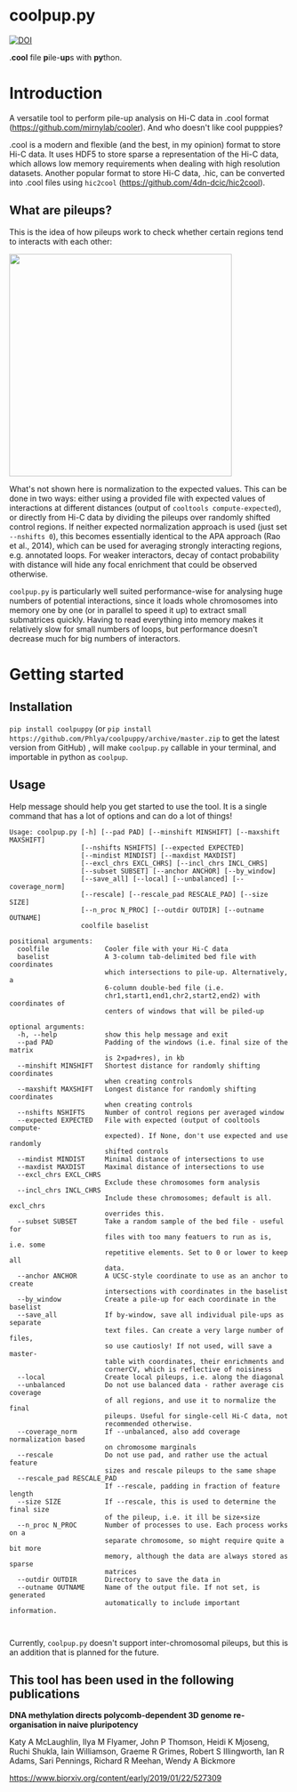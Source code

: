 # coolpup.py
[![DOI](https://zenodo.org/badge/147190130.svg)](https://zenodo.org/badge/latestdoi/147190130)

.**cool** file **p**ile-**up**s with **py**thon.

# Introduction

A versatile tool to perform pile-up analysis on Hi-C data in .cool format (https://github.com/mirnylab/cooler). And who doesn't like cool pupppies?

.cool is a modern and flexible (and the best, in my opinion) format to store Hi-C data. It uses HDF5 to store sparse a representation of the Hi-C data, which allows low memory requirements when dealing with high resolution datasets. Another popular format to store Hi-C data, .hic, can be converted into .cool files using `hic2cool` (https://github.com/4dn-dcic/hic2cool).

## What are pileups?

This is the idea of how pileups work to check whether certain regions tend to interacts with each other:

<img src="https://github.com/Phlya/coolpuppy/blob/master/loop_quant.svg" width="400">

What's not shown here is normalization to the expected values. This can be done in two ways: either using a provided file with expected values of interactions at different distances (output of `cooltools compute-expected`), or directly from Hi-C data by dividing the pileups over randomly shifted control regions. If neither expected normalization approach is used (just set `--nshifts 0`), this becomes essentially identical to the APA approach (Rao et al., 2014), which can be used for averaging strongly interacting regions, e.g. annotated loops. For weaker interactors, decay of contact probability with distance will hide any focal enrichment that could be observed otherwise.

`coolpup.py` is particularly well suited performance-wise for analysing huge numbers of potential interactions, since it loads whole chromosomes into memory one by one (or in parallel to speed it up) to extract small submatrices quickly. Having to read everything into memory makes it relatively slow for small numbers of loops, but performance doesn't decrease much for big numbers of interactors.

# Getting started

## Installation

`pip install coolpuppy` (or `pip install https://github.com/Phlya/coolpuppy/archive/master.zip` to get the latest version from GitHub) , will make `coolpup.py` callable in your terminal, and importable in python as `coolpup`.

## Usage

Help message should help you get started to use the tool. It is a single command that has a lot of options and can do a lot of things!

```
Usage: coolpup.py [-h] [--pad PAD] [--minshift MINSHIFT] [--maxshift MAXSHIFT]
                  [--nshifts NSHIFTS] [--expected EXPECTED]
                  [--mindist MINDIST] [--maxdist MAXDIST]
                  [--excl_chrs EXCL_CHRS] [--incl_chrs INCL_CHRS]
                  [--subset SUBSET] [--anchor ANCHOR] [--by_window]
                  [--save_all] [--local] [--unbalanced] [--coverage_norm]
                  [--rescale] [--rescale_pad RESCALE_PAD] [--size SIZE]
                  [--n_proc N_PROC] [--outdir OUTDIR] [--outname OUTNAME]
                  coolfile baselist

positional arguments:
  coolfile              Cooler file with your Hi-C data
  baselist              A 3-column tab-delimited bed file with coordinates
                        which intersections to pile-up. Alternatively, a
                        6-column double-bed file (i.e.
                        chr1,start1,end1,chr2,start2,end2) with coordinates of
                        centers of windows that will be piled-up

optional arguments:
  -h, --help            show this help message and exit
  --pad PAD             Padding of the windows (i.e. final size of the matrix
                        is 2×pad+res), in kb
  --minshift MINSHIFT   Shortest distance for randomly shifting coordinates
                        when creating controls
  --maxshift MAXSHIFT   Longest distance for randomly shifting coordinates
                        when creating controls
  --nshifts NSHIFTS     Number of control regions per averaged window
  --expected EXPECTED   File with expected (output of cooltools compute-
                        expected). If None, don't use expected and use randomly
                        shifted controls
  --mindist MINDIST     Minimal distance of intersections to use
  --maxdist MAXDIST     Maximal distance of intersections to use
  --excl_chrs EXCL_CHRS
                        Exclude these chromosomes form analysis
  --incl_chrs INCL_CHRS
                        Include these chromosomes; default is all. excl_chrs
                        overrides this.
  --subset SUBSET       Take a random sample of the bed file - useful for
                        files with too many featuers to run as is, i.e. some
                        repetitive elements. Set to 0 or lower to keep all
                        data.
  --anchor ANCHOR       A UCSC-style coordinate to use as an anchor to create
                        intersections with coordinates in the baselist
  --by_window           Create a pile-up for each coordinate in the baselist
  --save_all            If by-window, save all individual pile-ups as separate
                        text files. Can create a very large number of files,
                        so use cautiosly! If not used, will save a master-
                        table with coordinates, their enrichments and
                        cornerCV, which is reflective of noisiness
  --local               Create local pileups, i.e. along the diagonal
  --unbalanced          Do not use balanced data - rather average cis coverage
                        of all regions, and use it to normalize the final
                        pileups. Useful for single-cell Hi-C data, not
                        recommended otherwise.
  --coverage_norm       If --unbalanced, also add coverage normalization based
                        on chromosome marginals
  --rescale             Do not use pad, and rather use the actual feature
                        sizes and rescale pileups to the same shape
  --rescale_pad RESCALE_PAD
                        If --rescale, padding in fraction of feature length
  --size SIZE           If --rescale, this is used to determine the final size
                        of the pileup, i.e. it ill be size×size
  --n_proc N_PROC       Number of processes to use. Each process works on a
                        separate chromosome, so might require quite a bit more
                        memory, although the data are always stored as sparse
                        matrices
  --outdir OUTDIR       Directory to save the data in
  --outname OUTNAME     Name of the output file. If not set, is generated
                        automatically to include important information.



```

Currently, `coolpup.py` doesn't support inter-chromosomal pileups, but this is an addition that is planned for the future.

## This tool has been used in the following publications

**DNA methylation directs polycomb-dependent 3D genome re- organisation in naive pluripotency**

Katy A McLaughlin, Ilya M Flyamer, John P Thomson, Heidi K Mjoseng, Ruchi Shukla, Iain Williamson, Graeme R Grimes, Robert S Illingworth, Ian R Adams, Sari Pennings, Richard R Meehan, Wendy A Bickmore

https://www.biorxiv.org/content/early/2019/01/22/527309

